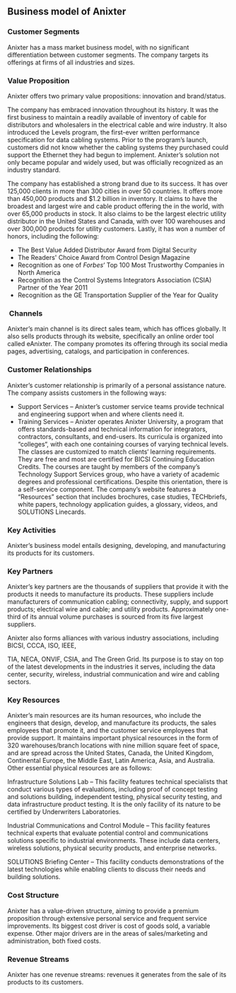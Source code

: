 Business model of Anixter
-------------------------

 ### Customer Segments

 Anixter has a mass market business model, with no significant differentiation between customer segments. The company targets its offerings at firms of all industries and sizes.

 ### Value Proposition

 Anixter offers two primary value propositions: innovation and brand/status.

 The company has embraced innovation throughout its history. It was the first business to maintain a readily available of inventory of cable for distributors and wholesalers in the electrical cable and wire industry. It also introduced the Levels program, the first-ever written performance specification for data cabling systems. Prior to the program’s launch, customers did not know whether the cabling systems they purchased could support the Ethernet they had begun to implement. Anixter’s solution not only became popular and widely used, but was officially recognized as an industry standard.

 The company has established a strong brand due to its success. It has over 125,000 clients in more than 300 cities in over 50 countries. It offers more than 450,000 products and $1.2 billion in inventory. It claims to have the broadest and largest wire and cable product offering the in the world, with over 65,000 products in stock. It also claims to be the largest electric utility distributor in the United States and Canada, with over 100 warehouses and over 300,000 products for utility customers. Lastly, it has won a number of honors, including the following:

  * The Best Value Added Distributor Award from Digital Security
 * The Readers' Choice Award from Control Design Magazine
 * Recognition as one of *Forbes‘* Top 100 Most Trustworthy Companies in North America
 * Recognition as the Control Systems Integrators Association (CSIA) Partner of the Year 2011
 * Recognition as the GE Transportation Supplier of the Year for Quality
  ###  Channels

 Anixter’s main channel is its direct sales team, which has offices globally. It also sells products through its website, specifically an online order tool called eAnixter. The company promotes its offering through its social media pages, advertising, catalogs, and participation in conferences.

 ### Customer Relationships

 Anixter’s customer relationship is primarily of a personal assistance nature. The company assists customers in the following ways:

  * Support Services – Anixter’s customer service teams provide technical and engineering support when and where clients need it.
 * Training Services – Anixter operates Anixter University, a program that offers standards-based and technical information for integrators, contractors, consultants, and end-users. Its curricula is organized into “colleges“, with each one containing courses of varying technical levels. The classes are customized to match clients‘ learning requirements. They are free and most are certified for BICSI Continuing Education Credits. The courses are taught by members of the company’s Technology Support Services group, who have a variety of academic degrees and professional certifications.
  Despite this orientation, there is a self-service component. The company’s website features a “Resources” section that includes brochures, case studies, TECHbriefs, white papers, technology application guides, a glossary, videos, and SOLUTIONS Linecards.

 ### Key Activities

 Anixter’s business model entails designing, developing, and manufacturing its products for its customers.

 ### Key Partners

 Anixter’s key partners are the thousands of suppliers that provide it with the products it needs to manufacture its products. These suppliers include manufacturers of communication cabling; connectivity, supply, and support products; electrical wire and cable; and utility products. Approximately one-third of its annual volume purchases is sourced from its five largest suppliers.

 Anixter also forms alliances with various industry associations, including BICSI, CCCA, ISO, IEEE,

 TIA, NECA, ONVIF, CSIA, and The Green Grid. Its purpose is to stay on top of the latest developments in the industries it serves, including the data center, security, wireless, industrial communication and wire and cabling sectors.

 ### Key Resources

 Anixter’s main resources are its human resources, who include the engineers that design, develop, and manufacture its products, the sales employees that promote it, and the customer service employees that provide support. It maintains important physical resources in the form of 320 warehouses/branch locations with nine million square feet of space, and are spread across the United States, Canada, the United Kingdom, Continental Europe, the Middle East, Latin America, Asia, and Australia. Other essential physical resources are as follows:

 Infrastructure Solutions Lab – This facility features technical specialists that conduct various types of evaluations, including proof of concept testing and solutions building, independent testing, physical security testing, and data infrastructure product testing. It is the only facility of its nature to be certified by Underwriters Laboratories.

 Industrial Communications and Control Module – This facility features technical experts that evaluate potential control and communications solutions specific to industrial environments. These include data centers, wireless solutions, physical security products, and enterprise networks.

 SOLUTIONS Briefing Center – This facility conducts demonstrations of the latest technologies while enabling clients to discuss their needs and building solutions.

 ### Cost Structure

 Anixter has a value-driven structure, aiming to provide a premium proposition through extensive personal service and frequent service improvements. Its biggest cost driver is cost of goods sold, a variable expense. Other major drivers are in the areas of sales/marketing and administration, both fixed costs.

 ### Revenue Streams

 Anixter has one revenue streams: revenues it generates from the sale of its products to its customers.